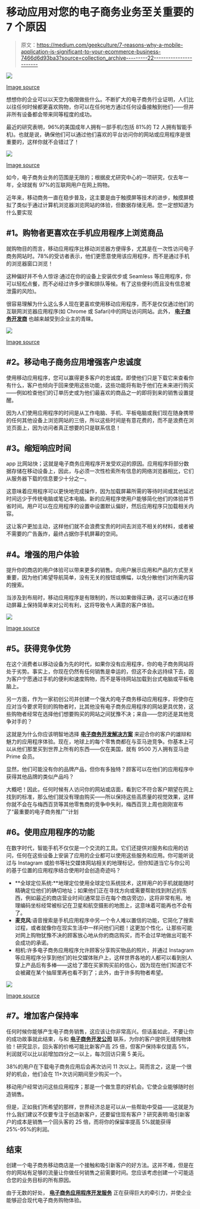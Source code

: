 # 移动应用对您的电子商务业务至关重要的 7 个原因

> 原文：<https://medium.com/geekculture/7-reasons-why-a-mobile-application-is-significant-to-your-ecommerce-business-7466d6d93ba3?source=collection_archive---------22----------------------->

![](img/1fbd4265e3bed6419ff2925a9b80d3b4.png)

[Image source](https://www.netsolutions.com/insights/businesses-need-mobile-ecommerce-app/)

想想你的企业可以以天空为极限做些什么。不断扩大的电子商务行业证明，人们比以往任何时候都更喜欢购物，你可以在任何地方通过任何设备接触到他们——但并非所有设备都会带来同等程度的成功。

最近的研究表明，96%的美国成年人拥有一部手机(包括 81%的 T2 人拥有智能手机)。也就是说，确保他们可以通过他们喜欢的平台访问你的网站或应用程序是很重要的，这样你就不会错过了！

![](img/f9ee39f4376061f70886879a33518103.png)

[Image source](https://buildfire.com/mobile-ecommerce-statistics-data/)

如今，电子商务业务的范围是无限的；根据皮尤研究中心的一项研究，仅去年一年，全球就有 97%的互联网用户在网上购物。

近年来，移动商务一直在稳步普及，这主要是由于触摸屏等技术的进步，触摸屏模拟了类似于通过计算机浏览器浏览网站的体验，但数据存储无用。您一定想知道为什么要实现

## **#1。购物者更喜欢在手机应用程序上浏览商品**

就购物目的而言，移动应用程序比移动浏览器方便得多，尤其是在一次性访问电子商务网站时。78%的受访者表示，他们更愿意使用该应用程序，而不是通过手机的浏览器窗口浏览！

这种偏好并不令人惊讶:通过在你的设备上安装优步或 Seamless 等应用程序，你可以轻松点餐，而不必经过许多步骤和排队等候。有了这些便利(而且没有信息被泄露的风险)。

很容易理解为什么这么多人现在更喜欢使用移动应用程序，而不是仅仅通过他们的互联网浏览器应用程序(如 Chrome 或 Safari)中的网址访问网站。此外， [**电子商务开发商**](https://www.valuecoders.com/hire-developers/hire-ecommerce-developers) 也越来越受到企业主的青睐。

![](img/c3f9509f2cc18b7437e9adc5fc3e7be1.png)

[Image source](https://www.businessinsider.in/finance/news/rise-of-m-commerce-mobile-ecommerce-shopping-stats-trends-in-2020/articleshow/72860972.cms)

## **#2。移动电子商务应用增强客户忠诚度**

使用移动应用程序，您可以赢得更多客户的忠诚度。即使他们只是下载它来查看你有什么，客户也倾向于回来使用这些功能，这些功能将有助于他们在未来进行购买——例如检查他们的订单历史或为他们最喜欢的商品之一的即将到来的销售设置提醒。

因为人们使用应用程序的时间是从工作电脑、手机、平板电脑或我们现在随身携带的任何其他设备上浏览网站的三倍，所以这些时间是有意花费的，而不是浪费在浏览页面上，因为访问者真正想要的只是联系信息！

## **#3。缩短响应时间**

app 比网站快；这就是电子商务应用程序开发受欢迎的原因。应用程序将部分数据存储在移动设备上，因此，与必须一次性检索所有信息的网络浏览器相比，它们从服务器下载的信息要少十分之一。

这意味着应用程序可以更快地完成操作，因为加载屏幕所需的等待时间或其他延迟时间远少于传统电脑或笔记本电脑。新的应用程序使用户能够简化他们的体验并节省时间。用户可以在应用程序的设置中设置默认偏好，然后应用程序只加载相关内容。

这让客户更加主动，这样他们就不会浪费宝贵的时间去浏览不相关的材料，或者被不需要的广告轰炸，最终占据你手机屏幕的空间。

## **#4。增强的用户体验**

提升你的商店的用户体验可以带来更多的销售。向用户展示应用和产品的方式至关重要，因为他们希望导航简单，没有无关的按钮或横幅，以免分散他们对所需内容的搜索。

当涉及到布局时，移动应用程序是有限制的，所以如果做得正确，这可以通过在移动屏幕上保持简单来对公司有利，这将导致令人满意的客户体验。

![](img/85c8fc41bc5d4adec29a64cea37a4957.png)

[Image source](https://www.toptal.com/designers/ux/ecommerce-ux-mobile-experience)

## **#5。获得竞争优势**

在这个消费者以移动设备为先的时代，如果你没有应用程序，你的电子商务网站将处于劣势。事实上，你现在仍然有任何销售是幸运的，但这不会永远持续下去，因为客户宁愿通过手机的便利和速度购物，而不是等待网站加载到台式电脑或平板电脑上。

另一方面，作为一家初创公司并创建一个强大的电子商务移动应用程序，将使你在应对当今要求苛刻的购物者时，比其他没有电子商务应用程序的网站更具优势，这些购物者经常在选择他们想要购买的网站之间犹豫不决；来自——您的还是其他竞争对手的？

这就是为什么你应该明智地选择 [**电子商务开发解决方案**](https://www.valuecoders.com/ecommerce-software-solutions) 来迎合你的客户的雄辩和魅力的应用程序体验。现在，地球上的每个零售商都在与亚马逊竞争。你基本上可以从他们那里买到世界上所有的东西——仅在美国，就有 9500 万人拥有亚马逊 Prime 会员。

显然，他们可能没有你的品牌产品，但你有多独特？顾客可以在他们的应用程序中获得其他品牌的类似产品吗？

大概吧！因此，任何时候有人访问你的网站或店面，看到它不符合客户期望在网上找到的标准，那么他们就没有理由购买——所以保持这些高质量的视觉效果，这样你就不会在与梅西百货等其他零售商的竞争中失利，梅西百货上周也刚刚宣布了“最重要的电子商务推广”计划

## **#6。使用应用程序的功能**

在数字时代，智能手机不仅仅是一个交流的工具。它们还提供对服务和应用的访问，任何在这些设备上安装了应用的企业都可以使用这些服务和应用。你可能听说过与 Instagram 或脸书等社交媒体网站相关的地理标记，但你知道当它与你公司的基于位置的应用程序结合使用时会创造奇迹吗？

*   **全球定位系统:**地理定位使用全球定位系统技术，这样用户的手机就能随时精确定位他们的确切地址；如果他们正在寻找方向或需要帮助找到附近的东西，例如最近的商店营业时间(通常显示在每个商店旁边)，这将非常有用。地理编码坐标经常被标记在卫星和航空摄影的地图上，这意味着可能再也不会有了。
*   **麦克风**:语音搜索是手机应用程序中另一个令人难以置信的功能，它简化了搜索过程，或者就像你在现实生活中一样问他们问题！这更加个性化，让那些可能对网上购物犹豫不决的顾客放心地从你的商店购买，而不会过早地做出可能不会成功的承诺。
*   相机:许多电子商务应用程序允许顾客分享购买物品的照片，并通过 Instagram 等应用程序分享到他们的社交媒体账户上，这样世界各地的人都可以看到别人穿上产品后有多棒——这给了潜在买家购买前的信心，因为现在他们知道它不会被藏在某个抽屉里再也看不到了；此外，由于许多购物者希望。

![](img/548092066a862ae8dd601436180fa93d.png)

[Image source](https://vilmate.com/blog/how-to-build-an-ecommerce-mobile-app/)

## **#7。增加客户保持率**

任何时候你能够产生电子商务销售，这应该让你非常高兴。但话虽如此，不要让你的成功故事就此结束，与和 [**电子商务开发公司**](https://www.valuecoders.com/ecommerce-development-services-company) 联系，为你的客户提供无缝购物体验！研究显示，回头客的价格可能比新客户高 25 倍，但客户保持率仅提高 5%，利润就可以比以前增加四分之一以上，每次回访只需 5 美元。

38%的用户在下载电子商务应用后会再次访问 11 次以上。简而言之，这是一个很好的机会，他们会在 11+次访问期间至少购买一个。

移动用户经常访问这些应用程序；那是一个做生意的好机会。它使企业能够随时创造销售。

但是，正如我们所希望的那样，世界经济总是可以从一些帮助中受益——这就是为什么我们建议不仅要专注于创造新客户，还要留住现有客户？研究表明:吸引新客户的成本是销售一个回头客的 25 倍，而将你的保留率提高 5%就能获得 25%-95%的利润。

## **结束**

创建一个电子商务移动商店是一个接触和吸引新客户的好方法。这并不难，但是在你的网站有足够的流量让你做任何销售之前需要时间。您应该考虑创建一个可能适合您的业务目标的所有原因。

由于无数的好处， [**电子商务应用程序开发服务**](https://www.valuecoders.com/ecommerce-development-services-company) 正在获得巨大的牵引力，并使企业能够迎合现代电子商务购物体验。